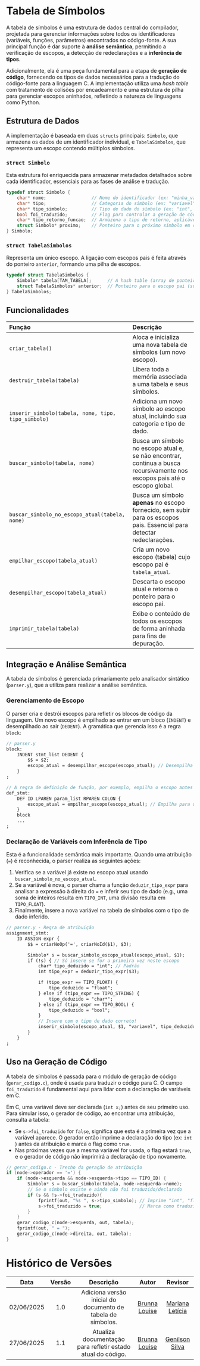 # Tabela de Símbolos

A tabela de símbolos é uma estrutura de dados central do compilador, projetada para gerenciar informações sobre todos os identificadores (variáveis, funções, parâmetros) encontrados no código-fonte. A sua principal função é dar suporte à **análise semântica**, permitindo a verificação de escopos, a detecção de redeclarações e a **inferência de tipos**.

Adicionalmente, ela é uma peça fundamental para a etapa de **geração de código**, fornecendo os tipos de dados necessários para a tradução do código-fonte para a linguagem C. A implementação utiliza uma *hash table* com tratamento de colisões por encadeamento e uma estrutura de pilha para gerenciar escopos aninhados, refletindo a natureza de linguagens como Python.

## Estrutura de Dados

A implementação é baseada em duas `structs` principais: `Simbolo`, que armazena os dados de um identificador individual, e `TabelaSimbolos`, que representa um escopo contendo múltiplos símbolos.

### `struct Simbolo`

Esta estrutura foi enriquecida para armazenar metadados detalhados sobre cada identificador, essenciais para as fases de análise e tradução.

```c
typedef struct Simbolo {
    char* nome;                 // Nome do identificador (ex: "minha_variavel").
    char* tipo;                 // Categoria do símbolo (ex: "variavel", "funcao", "param").
    char* tipo_simbolo;         // Tipo de dado do símbolo (ex: "int", "float", "char*", "bool").
    bool foi_traduzido;         // Flag para controlar a geração de código C.
    char* tipo_retorno_funcao;  // Armazena o tipo de retorno, aplicável apenas a funções.
    struct Simbolo* proximo;    // Ponteiro para o próximo símbolo em caso de colisão na hash.
} Simbolo;
```

### `struct TabelaSimbolos`

Representa um único escopo. A ligação com escopos pais é feita através do ponteiro `anterior`, formando uma pilha de escopos.

```c
typedef struct TabelaSimbolos {
    Simbolo* tabela[TAM_TABELA];      // A hash table (array de ponteiros para Símbolos).
    struct TabelaSimbolos* anterior;  // Ponteiro para o escopo pai (superior).
} TabelaSimbolos;
```

## Funcionalidades 


| Função | Descrição |
| :--- | :--- |
| `criar_tabela()` | Aloca e inicializa uma nova tabela de símbolos (um novo escopo). |
| `destruir_tabela(tabela)` | Libera toda a memória associada a uma tabela e seus símbolos. |
| `inserir_simbolo(tabela, nome, tipo, tipo_simbolo)` | Adiciona um novo símbolo ao escopo atual, incluindo sua categoria e tipo de dado. |
| `buscar_simbolo(tabela, nome)` | Busca um símbolo no escopo atual e, se não encontrar, continua a busca recursivamente nos escopos pais até o escopo global. |
| `buscar_simbolo_no_escopo_atual(tabela, nome)` | Busca um símbolo **apenas** no escopo fornecido, sem subir para os escopos pais. Essencial para detectar redeclarações. |
| `empilhar_escopo(tabela_atual)` | Cria um novo escopo (tabela) cujo escopo pai é `tabela_atual`. |
| `desempilhar_escopo(tabela_atual)` | Descarta o escopo atual e retorna o ponteiro para o escopo pai. |
| `imprimir_tabela(tabela)` | Exibe o conteúdo de todos os escopos de forma aninhada para fins de depuração. |

## Integração e Análise Semântica

A tabela de símbolos é gerenciada primariamente pelo analisador sintático (`parser.y`), que a utiliza para realizar a análise semântica.

### Gerenciamento de Escopo

O parser cria e destrói escopos para refletir os blocos de código da linguagem. Um novo escopo é empilhado ao entrar em um bloco (`INDENT`) e desempilhado ao sair (`DEDENT`). A gramática que gerencia isso é a regra `block`:

```yacc
// parser.y
block:
    INDENT stmt_list DEDENT {
        $$ = $2;
        escopo_atual = desempilhar_escopo(escopo_atual); // Desempilha ao final do bloco
    }
;

// A regra de definição de função, por exemplo, empilha o escopo antes de processar o bloco
def_stmt:
    DEF ID LPAREN param_list RPAREN COLON {
        escopo_atual = empilhar_escopo(escopo_atual); // Empilha para o corpo da função
    } 
    block
    ...
;
```

### Declaração de Variáveis com Inferência de Tipo

Esta é a funcionalidade semântica mais importante. Quando uma atribuição (`=`) é reconhecida, o parser realiza as seguintes ações:

1.  Verifica se a variável já existe no escopo atual usando `buscar_simbolo_no_escopo_atual`.
2.  Se a variável é nova, o parser chama a função `deduzir_tipo_expr` para analisar a expressão à direita do `=` e inferir seu tipo de dado (e.g., uma soma de inteiros resulta em `TIPO_INT`, uma divisão resulta em `TIPO_FLOAT`).
3.  Finalmente, insere a nova variável na tabela de símbolos com o tipo de dado inferido.

<!-- end list -->

```yacc
// parser.y - Regra de atribuição
assignment_stmt:
    ID ASSIGN expr {
        $$ = criarNoOp('=', criarNoId($1), $3);

        Simbolo* s = buscar_simbolo_escopo_atual(escopo_atual, $1);
        if (!s) { // Só insere se for a primeira vez neste escopo
            char* tipo_deduzido = "int"; // Padrão
            int tipo_expr = deduzir_tipo_expr($3);

            if (tipo_expr == TIPO_FLOAT) {
                tipo_deduzido = "float";
            } else if (tipo_expr == TIPO_STRING) {
                tipo_deduzido = "char*";
            } else if (tipo_expr == TIPO_BOOL) {
                tipo_deduzido = "bool";
            }
            // Insere com o tipo de dado correto!
            inserir_simbolo(escopo_atual, $1, "variavel", tipo_deduzido);
        }
    }
;
```

## Uso na Geração de Código

A tabela de símbolos é passada para o módulo de geração de código (`gerar_codigo.c`), onde é usada para traduzir o código para C. O campo `foi_traduzido` é fundamental aqui para lidar com a declaração de variáveis em C.

Em C, uma variável deve ser declarada (`int x;`) antes de seu primeiro uso. Para simular isso, o gerador de código, ao encontrar uma atribuição, consulta a tabela:

  - Se `s->foi_traduzido` for `false`, significa que esta é a primeira vez que a variável aparece. O gerador então imprime a declaração do tipo (ex: ` int  `) antes da atribuição e marca o flag como `true`.
  - Nas próximas vezes que a mesma variável for usada, o flag estará `true`, e o gerador de código não imprimirá a declaração de tipo novamente.

<!-- end list -->

```c
// gerar_codigo.c - Trecho da geração de atribuição
if (node->operador == '=') {
    if (node->esquerda && node->esquerda->tipo == TIPO_ID) {
        Simbolo* s = buscar_simbolo(tabela, node->esquerda->nome);
        // Se o símbolo existe e ainda não foi traduzido/declarado
        if (s && !s->foi_traduzido){
            fprintf(out, "%s ", s->tipo_simbolo); // Imprime "int", "float", etc.
            s->foi_traduzido = true;              // Marca como traduzido
        }
    }
    gerar_codigo_c(node->esquerda, out, tabela);
    fprintf(out, " = ");
    gerar_codigo_c(node->direita, out, tabela);
}
```

# Histórico de Versões

|**Data** | **Versão** | **Descrição** | **Autor** | **Revisor** |
|:---: | :---: | :---: | :---: | :---: |
| 02/06/2025 | 1.0 | Adiciona versão inicial do documento de tabela de símbolos. | [Brunna Louise](https://github.com/brunna-martins) | [Mariana Letícia](https://github.com/Marianannn) |
| 27/06/2025 | 1.1 | Atualiza documentação para refletir estado atual do código. | [Brunna Louise](https://github.com/brunna-martins) | [Genilson Silva](https://github.com/GenilsonJrs) |

